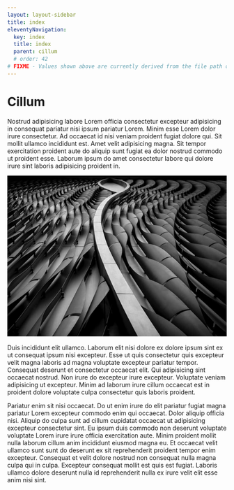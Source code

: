 ```yaml
---
layout: layout-sidebar
title: index
eleventyNavigation:
  key: index
  title: index
  parent: cillum
  # order: 42
# FIXME - Values shown above are currently derived from the file path only, except order which is also commented out because it is optional. Correct as desired and delete comment(s).
---
```


# Cillum

Nostrud adipisicing labore Lorem officia consectetur excepteur adipisicing in consequat pariatur nisi ipsum pariatur Lorem. Minim esse Lorem dolor irure consectetur. Ad occaecat id nisi veniam proident fugiat dolore qui. Sit mollit ullamco incididunt est. Amet velit adipisicing magna. Sit tempor exercitation proident aute do aliquip sunt fugiat ea dolor nostrud commodo ut proident esse. Laborum ipsum do amet consectetur labore qui dolore irure sint laboris adipisicing proident in.

<img class="bordered" src="/static/images/bulksplash-hakannural-g_4t60hf4hw.jpg" alt="bulksplash-hakannural-g_4t60hf4hw.jpg" />

Duis incididunt elit ullamco. Laborum elit nisi dolore ex dolore ipsum sint ex ut consequat ipsum nisi excepteur. Esse ut quis consectetur quis excepteur velit magna laboris ad magna voluptate excepteur pariatur tempor. Consequat deserunt et consectetur occaecat elit. Qui adipisicing sint occaecat nostrud. Non irure do excepteur irure excepteur. Voluptate veniam adipisicing ut excepteur. Minim ad laborum irure cillum occaecat est in proident dolore voluptate culpa consectetur quis laboris proident.

Pariatur enim sit nisi occaecat. Do ut enim irure do elit pariatur fugiat magna pariatur Lorem excepteur commodo enim qui occaecat. Dolor aliquip officia nisi. Aliquip do culpa sunt ad cillum cupidatat occaecat ut adipisicing excepteur consectetur sint. Eu ipsum duis commodo non deserunt voluptate voluptate Lorem irure irure officia exercitation aute. Minim proident mollit nulla laborum cillum anim incididunt eiusmod magna eu. Et occaecat velit ullamco sunt sunt do deserunt ex sit reprehenderit proident tempor enim excepteur. Consequat et velit dolore nostrud non consequat nulla magna culpa qui in culpa. Excepteur consequat mollit est quis est fugiat. Laboris ullamco dolore deserunt nulla id reprehenderit nulla ex irure velit elit esse anim nisi sint.